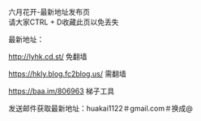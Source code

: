 六月花开-最新地址发布页</br>请大家CTRL + D收藏此页以免丢失

最新地址：

http://lyhk.cd.st/ 免翻墙

https://hkly.blog.fc2blog.us/ 需翻墙

https://baa.im/806963 梯子工具

发送邮件获取最新地址：huakai1122＃gmail.com＃换成@
